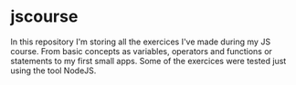 # jscourse
In this repository I'm storing all the exercices I've made during my JS course.
From basic concepts as variables, operators and functions or statements to my first small apps.
Some of the exercices were tested just using the tool NodeJS.
